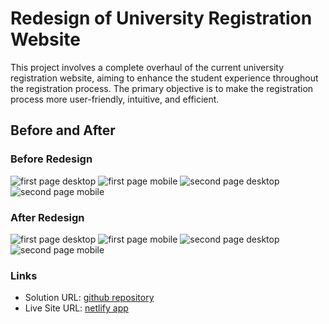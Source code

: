 # Redesign of University Registration Website

This project involves a complete overhaul of the current university registration website, aiming to enhance the student experience throughout the registration process. The primary objective is to make the registration process more user-friendly, intuitive, and efficient.



## Before and After

### Before Redesign
![first page desktop](/old%20design/old%20izan%20algeria%20website.png)
![first page mobile](/old%20design/old%20izan%20algeria%20website%20mobile.png)
![second page desktop](/old%20design/old%20izan%20algeria%20website%202.png)
![second page mobile](/old%20design/old%20izan%20algeria%20website%202%20mobile.png)


### After Redesign
![first page desktop](/New%20design/page%201%20desktop.png)
![first page mobile](/New%20design/Page%201%20android.png )
![second page desktop](/New%20design/page%202%20desktop.png)
![second page mobile](/New%20design/Page%202%20android.png)


### Links

- Solution URL: [github repository](https://github.com/Schismond/Progress-redesign)
- Live Site URL: [netlify app](https://progress-redesign.netlify.app
)
